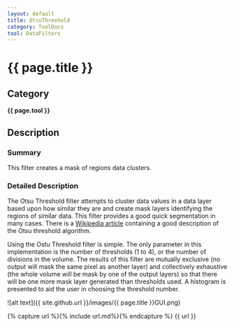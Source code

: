 ```yaml
---
layout: default
title: OtsuThreshold
category: ToolDocs 
tool: DataFilters 
---
```


# {{ page.title }} 

## Category

**{{ page.tool }}**

## Description

### Summary

This filter creates a mask of regions data clusters.

### Detailed Description

The Otsu Threshold filter attempts to cluster data values in a data layer based upon how similar they are and create mask layers identifying the regions of similar data. This filter provides a good quick segmentation in many cases. There is a [Wikipedia article](http://en.wikipedia.org/wiki/Otsu%27s_method) containing a good description of the Otsu threshold algorithm.

Using the Ostu Threshold filter is simple. The only parameter in this implementation is the number of thresholds (1 to 4), or the number of divisions in the volume. The results of this filter are mutually exclusive (no output will mask the same pixel as another layer) and collectively exhaustive (the whole volume will be mask by one of the output layers) so that there will be one more mask layer generated than thresholds used. A histogram is presented to aid the user in choosing the threshold number.

![alt text]({{ site.github.url }}/images/{{ page.title }}GUI.png)

{% capture url %}{% include url.md%}{% endcapture %}
{{ url }}

